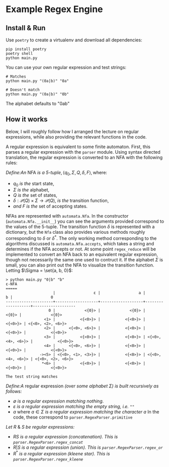 # Example Regex Engine

## Install & Run

Use `poetry` to create a virtualenv and download all dependencies:

```
pip install poetry
poetry shell
python main.py
```

You can use your own regular expression and test strings:
```
# Matches
python main.py "(0a|b)" "0a"

# Doesn't match
python main.py "(0a|b)" "0b"
```

The alphabet defaults to "0ab"

## How it works

Below, I will roughly follow how I arranged the lecture on regular
expressions, while also providing the relevant functions in the code.

A regular expression is equivalent to some finite automaton. First,
this parses a regular expression with the `parser` module. Using
syntax directed translation, the regular expression is converted to an
NFA with the following rules:

$\pmb{\textit{Define:}} \textit{An } \text{NFA} \textit{ is a 5-tuple}, \left< q_0, \Sigma, Q, \delta, F\right>, \text{where:}$

* $\mathit q_0$ *is the* start state,
* $\mathit \Sigma$ *is the* alphabet,
* $\mathit Q$ *is the* set of states,
* $\mathit \delta: \mathcal{P}(Q) \times \Sigma \rightarrow \mathcal{P}(Q)$,
  *is the* transition function,
* *and* $\mathit F$ *is the* set of accepting states.

NFAs are represented with `automata.Nfa`. In the constructor
(`automata.Nfa.__init__`) you can see the arguments provided
correspond to the values of the 5-tuple. The transition function
$\delta$ is represented with a dictionary, but the `Nfa` class also
provides various methods roughly corresponding to $\delta$ or
$\delta^*$. The only working method corresponding to the algorithms
discussed is `automata.Nfa.accepts`, which takes a string and
determines if the NFA accepts or not. At some point `regex_reduce`
will be implemented to convert an NFA back to an equivalent regular expression,
though not necessarily the same one used to contruct it. If the
alphabet $\Sigma$ is small, you can also print out the NFA to
visualize the transition function. Letting $\Sigma = \set{a, b,
0}$:

```
> python main.py "0|b" "b"
ε-NFA
=====
                     |                 ε |                 a |                 b |                 0
---------------------+-------------------+-------------------+-------------------+-------------------
                   0 |             <{0}> |             <{0}> |             <{0}> |             <{0}>
                 <1> |           <{<0>}> |           <{<0>}> |           <{<0>}> | <{<0>, <2>, <6>}>
                 <2> |      <{<0>, <6>}> |           <{<0>}> |           <{<0>}> |           <{<0>}>
                 <3> |           <{<0>}> |           <{<0>}> | <{<0>, <4>, <6>}> |           <{<0>}>
                 <4> |      <{<0>, <6>}> |           <{<0>}> |           <{<0>}> |           <{<0>}>
               -><5> | <{<0>, <1>, <3>}> |           <{<0>}> | <{<0>, <4>, <6>}> | <{<0>, <2>, <6>}>
                *<6> |           <{<0>}> |           <{<0>}> |           <{<0>}> |           <{<0>}>

The test string matches
```

$\pmb{\textit{Define:}} \textit{A} \text{ regular expression
}\textit{(over some alphabet } \Sigma\textit{) is built recursively
as follows:}$
  * $\mathit \emptyset$ *is a regular expression matching nothing*.
  * $\mathit \varepsilon$ *is a regular expression matching the empty string,
    i.e.* `""`
  * $\mathit a$ where $\mathit a \in \Sigma$ *is a regular expression matching the
    character* $a$
In the code, these correspond to `parser.RegexParser.primitive`

*Let* $R$ & $S$ *be regular expressions:*
  * $RS$ *is a regular expression (concatenation). This is
    `parser.RegexParser.regex_concat`*
  * $R|S$ *is a regular expression (union). This is
    `parser.RegexParser.regex_or`*
  * $R^*$ *is a regular expression (kleene star). This is
    `parser.RegexParser.regex_kleene`*
